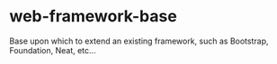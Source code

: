 # web-framework-base
Base upon which to extend an existing framework, such as Bootstrap, Foundation, Neat, etc...
